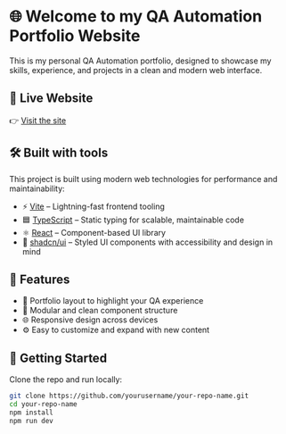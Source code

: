 # 🌐 Welcome to my QA Automation Portfolio Website

This is my personal QA Automation portfolio, designed to showcase my skills, experience, and projects in a clean and modern web interface.

## 🔗 Live Website

👉 [Visit the site](https://www.getyourqa.com)

## 🛠️ Built with tools

This project is built using modern web technologies for performance and maintainability:

- ⚡ [Vite](https://vitejs.dev/) – Lightning-fast frontend tooling
- 🟦 [TypeScript](https://www.typescriptlang.org/) – Static typing for scalable, maintainable code
- ⚛️ [React](https://reactjs.org/) – Component-based UI library
- 🎨 [shadcn/ui](https://ui.shadcn.com/) – Styled UI components with accessibility and design in mind

## 📁 Features

- 💼 Portfolio layout to highlight your QA experience
- 📄 Modular and clean component structure
- 🌐 Responsive design across devices
- ⚙️ Easy to customize and expand with new content

## 🚀 Getting Started

Clone the repo and run locally:

```bash
git clone https://github.com/yourusername/your-repo-name.git
cd your-repo-name
npm install
npm run dev
